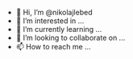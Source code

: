 - 👋 Hi, I’m @nikolajlebed
- 👀 I’m interested in ...
- 🌱 I’m currently learning ...
- 💞️ I’m looking to collaborate on ...
- 📫 How to reach me ...

<!---
nikolajlebed/nikolajlebed is a ✨ special ✨ repository because its `README.md` (this file) appears on your GitHub profile.
You can click the Preview link to take a look at your changes.
--->
